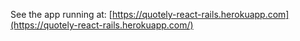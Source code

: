 See the app running at: [https://quotely-react-rails.herokuapp.com](https://quotely-react-rails.herokuapp.com/)
